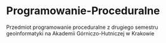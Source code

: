 # Programowanie-Proceduralne

Przedmiot programowanie proceduralne z drugiego semestru
geoinformatyki na Akademii Górniczo-Hutniczej w Krakowie
